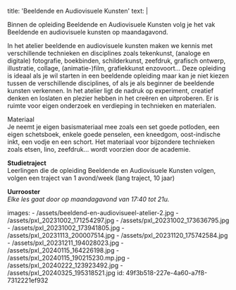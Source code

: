 title: 'Beeldende en Audiovisuele Kunsten'
text: |
  <p>Binnen de opleiding Beeldende en Audiovisuele Kunsten volg je het vak Beeldende en audiovisuele kunsten op maandagavond.
  </p>
  <p>In het atelier beeldende en audiovisuele kunsten maken we kennis met verschillende technieken en disciplines zoals tekenkunst, (analoge en digitale) fotografie, boekbinden, schilderkunst, zeefdruk, grafisch ontwerp, illustratie, collage, (animatie-)film, grafiekkunst enzovoort… Deze opleiding is ideaal als je wil starten in een beeldende opleiding maar kan je niet kiezen tussen de verschillende disciplines, of als je als beginner de beeldende kunsten verkennen. In het atelier ligt de nadruk op experiment, creatief denken en loslaten en plezier hebben in het creëren en uitproberen.  Er is ruimte voor eigen onderzoek en verdieping in technieken en materialen.
  </p>
  <p>Materiaal<br>Je neemt je eigen basismateriaal mee zoals een set goede potloden, een eigen schetsboek, enkele goede penselen, een kneedgom, oost-indische inkt, een vodje en een schort. Het materiaal voor bijzondere technieken zoals etsen, lino, zeefdruk… wordt voorzien door de academie.
  </p>
  <p><strong>Studietraject</strong><br>Leerlingen die de opleiding Beeldende en Audiovisuele Kunsten volgen, volgen een traject van 1 avond/week (lang traject, 10 jaar)
  </p>
  <p><strong>Uurrooster</strong><br><em>Elke les gaat door op maandagavond van 17:40 tot 21u.<br></em>
  </p>
images:
  - /assets/beeldend-en-audiovisueel-atelier-2.jpg
  - /assets/pxl_20231002_171254297.jpg
  - /assets/pxl_20231002_173636795.jpg
  - /assets/pxl_20231002_173941805.jpg
  - /assets/pxl_20231113_200007514.jpg
  - /assets/pxl_20231120_175742584.jpg
  - /assets/pxl_20231211_194028023.jpg
  - /assets/pxl_20240115_164226198.jpg
  - /assets/pxl_20240115_190215230.mp.jpg
  - /assets/pxl_20240222_123923492.jpg
  - /assets/pxl_20240325_195318521.jpg
id: 49f3b518-227e-4a60-a7f8-7312221ef932
